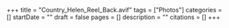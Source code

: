 +++
title = "Country_Helen_Reel_Back.avif"
tags = ["Photos"]
categories = []
startDate = ""
draft = false
pages = []
description = ""
citations = []
+++
